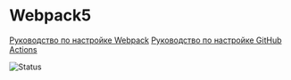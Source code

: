 # Webpack5

[Руководство по настройке Webpack](https://webpack.js.org/guides/)
[Руководство по настройке GitHub Actions](https://docs.github.com/en/actions/quickstart)


![Status](https://github.com/SBoyarkin/hetology-http/actions/workflows/web.yml/badge.svg)
